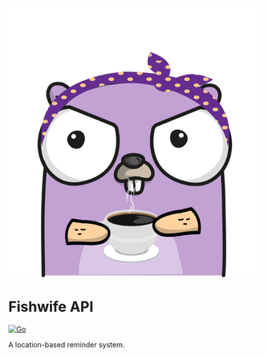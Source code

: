<p align="center">
    <img src="./logo.png" alt="Fishwife" />
</p>

# Fishwife API

[![Go](https://github.com/claudemuller/fishwife-api/actions/workflows/go.yml/badge.svg)](https://github.com/claudemuller/fishwife-api/actions/workflows/go.yml)

A location-based reminder system.
